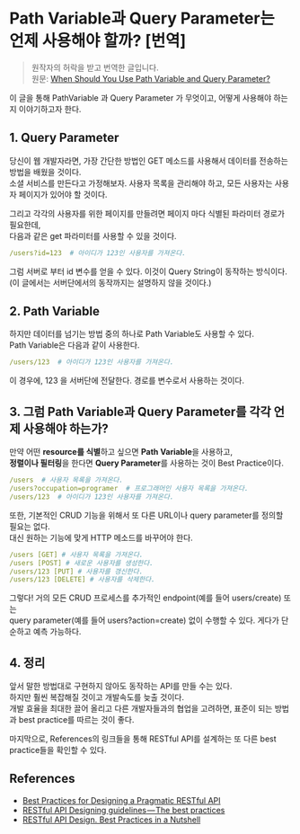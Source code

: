 # Path Variable과 Query Parameter는 언제 사용해야 할까? [번역]

>원작자의 허락을 받고 번역한 글입니다.  
>원문: [When Should You Use Path Variable and Query Parameter?](https://medium.com/@fullsour/when-should-you-use-path-variable-and-query-parameter-a346790e8a6d)

이 글을 통해 PathVariable 과 Query Parameter 가 무엇이고, 어떻게 사용해야 하는지 이야기하고자 한다.

## 1. Query Parameter
당신이 웹 개발자라면, 가장 간단한 방법인 GET 메소드를 사용해서 데이터를 전송하는 방법을 배웠을 것이다.  
소셜 서비스를 만든다고 가정해보자. 사용자 목록을 관리해야 하고, 모든 사용자는 사용자 페이지가 있어야 할 것이다.  

그리고 각각의 사용자를 위한 페이지를 만들려면 페이지 마다 식별된 파라미터 경로가 필요한데,  
다음과 같은 get 파라미터를 사용할 수 있을 것이다.

~~~yml
/users?id=123  # 아이디가 123인 사용자를 가져온다.
~~~

그럼 서버로 부터 id 변수를 얻을 수 있다. 이것이 Query String이 동작하는 방식이다.  
(이 글에서는 서버단에서의 동작까지는 설명하지 않을 것이다.)


## 2. Path Variable
하지만 데이터를 넘기는 방법 중의 하나로 Path Variable도 사용할 수 있다.  
Path Variable은 다음과 같이 사용한다.

~~~yml
/users/123  # 아이디가 123인 사용자를 가져온다.
~~~

이 경우에, 123 을 서버단에 전달한다. 경로를 변수로서 사용하는 것이다.


## 3. 그럼 Path Variable과 Query Parameter를 각각 언제 사용해야 하는가?

만약 어떤 **resource를 식별**하고 싶으면 **Path Variable**을 사용하고,  
**정렬이나 필터링**을 한다면 **Query Parameter**를 사용하는 것이 Best Practice이다.

~~~yml
/users  # 사용자 목록을 가져온다.
/users?occupation=programer  # 프로그래머인 사용자 목록을 가져온다.
/users/123  # 아이디가 123인 사용자를 가져온다.
~~~

또한, 기본적인 CRUD 기능을 위해서 또 다른 URL이나 query parameter를 정의할 필요는 없다.  
대신 원하는 기능에 맞게 HTTP 메소드를 바꾸어야 한다.

~~~yml
/users [GET] # 사용자 목록을 가져온다.
/users [POST] # 새로운 사용자를 생성한다.
/users/123 [PUT] # 사용자를 갱신한다.
/users/123 [DELETE] # 사용자를 삭제한다.
~~~

그렇다! 거의 모든 CRUD 프로세스를 
추가적인 endpoint(예를 들어 users/create) 또는  
query parameter(예를 들어 users?action=create) 없이 수행할 수 있다. 게다가 단순하고 예측 가능하다.


## 4. 정리

앞서 말한 방법대로 구현하지 않아도 동작하는 API를 만들 수는 있다.  
하지만 훨씬 복잡해질 것이고 개발속도를 늦출 것이다.   
개발 효율을 최대한 끌어 올리고 다른 개발자들과의 협업을 고려하면, 표준이 되는 방법과 best practice를 따르는 것이 좋다.

마지막으로, References의 링크들을 통해 RESTful API를 설계하는 또 다른 best practice들을 확인할 수 있다.

## References
- [Best Practices for Designing a Pragmatic RESTful API](http://www.vinaysahni.com/best-practices-for-a-pragmatic-restful-api)
- [RESTful API Designing guidelines — The best practices](https://hackernoon.com/restful-api-designing-guidelines-the-best-practices-60e1d954e7c9)
- [RESTful API Design. Best Practices in a Nutshell](https://phauer.com/2015/restful-api-design-best-practices/)
